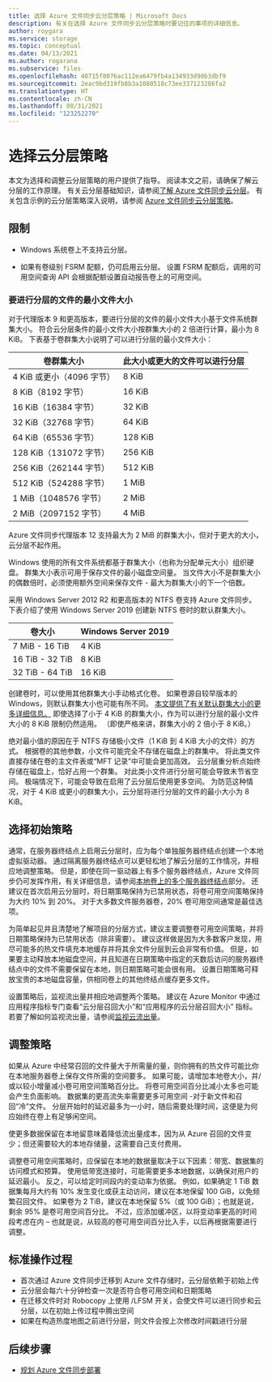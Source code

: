 ```yaml
---
title: 选择 Azure 文件同步云分层策略 | Microsoft Docs
description: 有关在选择 Azure 文件同步云分层策略时要记住的事项的详细信息。
author: roygara
ms.service: storage
ms.topic: conceptual
ms.date: 04/13/2021
ms.author: rogarana
ms.subservice: files
ms.openlocfilehash: 40715f8076ac112ea6479fb4a134933d90b3dbf9
ms.sourcegitcommit: 2eac9bd319fb8b3a1080518c73ee337123286fa2
ms.translationtype: HT
ms.contentlocale: zh-CN
ms.lasthandoff: 08/31/2021
ms.locfileid: "123252270"
---
```

# <a name="choose-cloud-tiering-policies"></a>选择云分层策略

本文为选择和调整云分层策略的用户提供了指导。 阅读本文之前，请确保了解云分层的工作原理。 有关云分层基础知识，请参阅[了解 Azure 文件同步云分层](file-sync-cloud-tiering-overview.md)。 有关包含示例的云分层策略深入说明，请参阅 [Azure 文件同步云分层策略](file-sync-cloud-tiering-policy.md)。

## <a name="limitations"></a>限制
- Windows 系统卷上不支持云分层。

- 如果有卷级别 FSRM 配额，仍可启用云分层。 设置 FSRM 配额后，调用的可用空间查询 API 会根据配额设置自动报告卷上的可用空间。 

### <a name="minimum-file-size-for-a-file-to-tier"></a>要进行分层的文件的最小文件大小

对于代理版本 9 和更高版本，要进行分层的文件的最小文件大小基于文件系统群集大小。 符合云分层条件的最小文件大小按群集大小的 2 倍进行计算，最小为 8 KiB。 下表基于卷群集大小说明了可以进行分层的最小文件大小：

|卷群集大小  |此大小或更大的文件可以进行分层  |
|----------------------------|---------|
|4 KiB 或更小（4096 字节）      | 8 KiB    |
|8 KiB（8192 字节）                 | 16 KiB   |
|16 KiB（16384 字节）               | 32 KiB   |
|32 KiB（32768 字节）               | 64 KiB   |
|64 KiB（65536 字节）    | 128 KiB  |
|128 KiB（131072 字节） | 256 KiB |
|256 KiB（262144 字节） | 512 KiB |
|512 KiB（524288 字节） | 1 MiB |
|1 MiB（1048576 字节） | 2 MiB |
|2 MiB（2097152 字节） | 4 MiB |

Azure 文件同步代理版本 12 支持最大为 2 MiB 的群集大小，但对于更大的大小，云分层不起作用。

Windows 使用的所有文件系统都基于群集大小（也称为分配单元大小）组织硬盘。 群集大小表示可用于保存文件的最小磁盘空间量。 当文件大小不是群集大小的偶数倍时，必须使用额外空间来保存文件 - 最大为群集大小的下一个倍数。

采用 Windows Server 2012 R2 和更高版本的 NTFS 卷支持 Azure 文件同步。 下表介绍了使用 Windows Server 2019 创建新 NTFS 卷时的默认群集大小。

|卷大小    |Windows Server 2019             |
|---------------|--------------------------------|
|7 MiB - 16 TiB   | 4 KiB                |
|16 TiB - 32 TiB   | 8 KiB                |
|32 TiB - 64 TiB   | 16 KiB               |

创建卷时，可以使用其他群集大小手动格式化卷。 如果卷源自较早版本的 Windows，则默认群集大小也可能有所不同。 [本文提供了有关默认群集大小的更多详细信息。](https://support.microsoft.com/help/140365/default-cluster-size-for-ntfs-fat-and-exfat) 即使选择了小于 4 KiB 的群集大小，作为可以进行分层的最小文件大小的 8 KiB 限制仍然适用。 （即使严格来讲，群集大小的 2 倍小于 8 KiB。）

绝对最小值的原因在于 NTFS 存储极小文件（1 KiB 到 4 KiB 大小的文件）的方式。 根据卷的其他参数，小文件可能完全不存储在磁盘上的群集中。 将此类文件直接存储在卷的主文件表或“MFT 记录”中可能会更加高效。 云分层重分析点始终存储在磁盘上，恰好占用一个群集。 对此类小文件进行分层可能会导致未节省空间。 极端情况下，可能会导致在启用了云分层后使用更多空间。 为防范这种情况，对于 4 KiB 或更小的群集大小，云分层将进行分层的文件的最小大小为 8 KiB。 

## <a name="selecting-your-initial-policies"></a>选择初始策略

通常，在服务器终结点上启用云分层时，应为每个单独服务器终结点创建一个本地虚拟驱动器。 通过隔离服务器终结点可以更轻松地了解云分层的工作情况，并相应地调整策略。 但是，即使在同一驱动器上有多个服务器终结点，Azure 文件同步仍可发挥作用，有关详细信息，请参阅[本地卷上的多个服务器终结点](file-sync-cloud-tiering-policy.md#multiple-server-endpoints-on-a-local-volume)部分。 还建议在首次启用云分层时，将日期策略保持为已禁用状态，将卷可用空间策略保持为大约 10% 到 20%。 对于大多数文件服务器卷，20% 卷可用空间通常是最佳选项。

为简单起见并且清楚地了解项目的分层方式，建议主要调整卷可用空间策略，并将日期策略保持为已禁用状态（除非需要）。 建议这样做是因为大多数客户发现，用尽可能多的热文件填充本地缓存并将其余文件分层到云会非常有价值。 但是，如果要主动释放本地磁盘空间，并且知道在日期策略中指定的天数后访问的服务器终结点中的文件不需要保留在本地，则日期策略可能会很有用。 设置日期策略可释放宝贵的本地磁盘容量，供相同卷上的其他终结点缓存更多文件。

设置策略后，监视流出量并相应地调整两个策略。 建议在 Azure Monitor 中通过应用程序指标专门查看“云分层召回大小”和“应用程序的云分层召回大小” 指标。 若要了解如何监视流出量，请参阅[监视云流出量](file-sync-monitor-cloud-tiering.md)。

## <a name="adjusting-your-policies"></a>调整策略

如果从 Azure 中经常召回的文件量大于所需量的量，则你拥有的热文件可能比你在本地服务器卷上保存文件所需的空间要多。 如果可能，请增加本地卷大小，并/或以较小增量减小卷可用空间策略百分比。 将卷可用空间百分比减小太多也可能会产生负面影响。 数据集的更高流失率需要更多可用空间 -对于新文件和召回“冷”文件。 分层开始时的延迟最多为一小时，随后需要处理时间，这便是为何应始终在卷上有足够闲空间。

使更多数据保留在本地留意味着降低流出量成本，因为从 Azure 召回的文件变少；但还需要较大的本地存储量，这需要自己支付费用。 

调整卷可用空间策略时，应保留在本地的数据量取决于以下因素：带宽、数据集的访问模式和预算。 使用低带宽连接时，可能需要更多本地数据，以确保对用户的延迟最小。 反之，可以给定时间段内的变动率为依据。 例如，如果确定 1 TiB 数据集每月大约有 10% 发生变化或获主动访问，建议在本地保留 100 GiB，以免频繁召回文件。 如果卷为 2 TiB，建议在本地保留 5%（或 100 GiB）；也就是说，剩余 95% 是卷可用空间百分比。 不过，应添加缓冲区，以将变动率更高的时间段考虑在内 – 也就是说，从较高的卷可用空间百分比入手，以后再根据需要进行调整。

## <a name="standard-operating-procedures"></a>标准操作过程

- 首次通过 Azure 文件同步迁移到 Azure 文件存储时，云分层依赖于初始上传
- 云分层会每六十分钟检查一次是否符合卷可用空间和日期策略
- 在迁移文件时对 Robocopy 上使用 /LFSM 开关，会使文件可以进行同步和云分层，以在初始上传过程中腾出空间 
- 如果在构造热度地图之前进行分层，则文件会按上次修改时间戳进行分层

## <a name="next-steps"></a>后续步骤

* [规划 Azure 文件同步部署](file-sync-planning.md)
